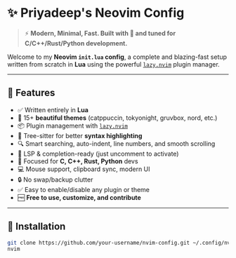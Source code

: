 # ✨ Priyadeep's Neovim Config

> ⚡️ **Modern, Minimal, Fast. Built with 💖 and tuned for C/C++/Rust/Python development.**

Welcome to my **Neovim `init.lua` config**, a complete and blazing-fast setup written from scratch in **Lua** using the powerful [`lazy.nvim`](https://github.com/folke/lazy.nvim) plugin manager.

---

## 🚀 Features

- ✅ Written entirely in **Lua**
- 🎨 15+ **beautiful themes** (catppuccin, tokyonight, gruvbox, nord, etc.)
- 📦 Plugin management with [`lazy.nvim`](https://github.com/folke/lazy.nvim)
- 🌈 Tree-sitter for better **syntax highlighting**
- 🔍 Smart searching, auto-indent, line numbers, and smooth scrolling
- 🧠 LSP & completion-ready (just uncomment to activate)
- 🐍 Focused for **C, C++, Rust, Python** devs
- 💻 Mouse support, clipboard sync, modern UI
- 🔒 No swap/backup clutter
- ✅ Easy to enable/disable any plugin or theme
- 🆓 **Free to use, customize, and contribute**

---

## 📁 Installation

```bash
git clone https://github.com/your-username/nvim-config.git ~/.config/nvim
nvim

